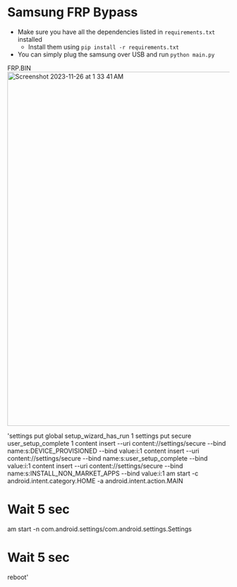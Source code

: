 # Samsung FRP Bypass
- Make sure you have all the dependencies listed in `requirements.txt` installed
  - Install them using `pip install -r requirements.txt`
- You can simply plug the samsung over USB and run `python main.py`


FRP.BIN
<img width="802" alt="Screenshot 2023-11-26 at 1 33 41 AM" src="https://github.com/sudo-self/frp-linux/assets/119916323/eb2e4ae8-a0ad-4a7a-9ce9-f815de1eea09">



'settings put global setup_wizard_has_run 1
settings put secure user_setup_complete 1
content insert --uri content://settings/secure --bind name:s:DEVICE_PROVISIONED --bind value:i:1
content insert --uri content://settings/secure --bind name:s:user_setup_complete --bind value:i:1
content insert --uri content://settings/secure --bind name:s:INSTALL_NON_MARKET_APPS --bind value:i:1
am start -c android.intent.category.HOME -a android.intent.action.MAIN
# Wait 5 sec
am start -n com.android.settings/com.android.settings.Settings
# Wait 5 sec
reboot'

